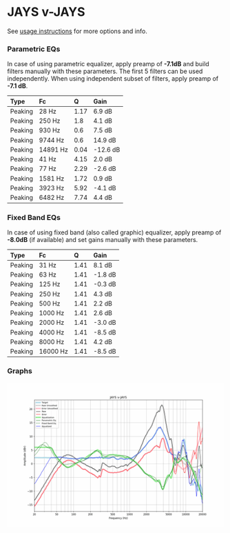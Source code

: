 # JAYS v-JAYS
See [usage instructions](https://github.com/jaakkopasanen/AutoEq#usage) for more options and info.

### Parametric EQs
In case of using parametric equalizer, apply preamp of **-7.1dB** and build filters manually
with these parameters. The first 5 filters can be used independently.
When using independent subset of filters, apply preamp of **-7.1 dB**.

| Type    | Fc       |    Q | Gain     |
|:--------|:---------|:-----|:---------|
| Peaking | 28 Hz    | 1.17 | 6.9 dB   |
| Peaking | 250 Hz   | 1.8  | 4.1 dB   |
| Peaking | 930 Hz   | 0.6  | 7.5 dB   |
| Peaking | 9744 Hz  | 0.6  | 14.9 dB  |
| Peaking | 14891 Hz | 0.04 | -12.6 dB |
| Peaking | 41 Hz    | 4.15 | 2.0 dB   |
| Peaking | 77 Hz    | 2.29 | -2.6 dB  |
| Peaking | 1581 Hz  | 1.72 | 0.9 dB   |
| Peaking | 3923 Hz  | 5.92 | -4.1 dB  |
| Peaking | 6482 Hz  | 7.74 | 4.4 dB   |

### Fixed Band EQs
In case of using fixed band (also called graphic) equalizer, apply preamp of **-8.0dB**
(if available) and set gains manually with these parameters.

| Type    | Fc       |    Q | Gain    |
|:--------|:---------|:-----|:--------|
| Peaking | 31 Hz    | 1.41 | 8.1 dB  |
| Peaking | 63 Hz    | 1.41 | -1.8 dB |
| Peaking | 125 Hz   | 1.41 | -0.3 dB |
| Peaking | 250 Hz   | 1.41 | 4.3 dB  |
| Peaking | 500 Hz   | 1.41 | 2.2 dB  |
| Peaking | 1000 Hz  | 1.41 | 2.6 dB  |
| Peaking | 2000 Hz  | 1.41 | -3.0 dB |
| Peaking | 4000 Hz  | 1.41 | -8.5 dB |
| Peaking | 8000 Hz  | 1.41 | 4.2 dB  |
| Peaking | 16000 Hz | 1.41 | -8.5 dB |

### Graphs
![](./JAYS%20v-JAYS.png)